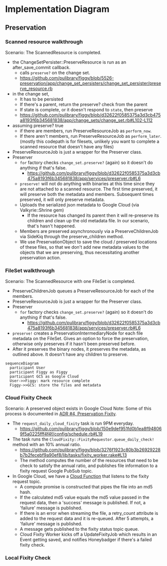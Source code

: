 # Implementation Diagram

## Preservation

### Scanned resource walkthrough
Scenario: The ScannedResource is completed.
* the ChangeSetPersister::PreserveResource is run as an after_save_commit callback.
  * calls `preserve?` on the change set.
  * https://github.com/pulibrary/figgy/blob/5526-preservation/app/change_set_persisters/change_set_persister/preserve_resource.rb
* in the change set,
  * It has to be persisted
  * If there's a parent, return the preserve? check from the parent
  * If state is complete, or it doesn't respond to `state`, then preserve
  * https://github.com/pulibrary/figgy/blob/d32622f0585375a3d3cb475a8193f6b345681838/app/change_sets/change_set.rb#L102-L112
* assuming preserve? true
  * if there are members, run PreserveResourceJob as `perform_now`.
  * If there aren't members, run PreserveResourceJob as `perform_later`. (mostly
    this codepath is for filesets, unlikely you want to complete a scanned
    resource that doesn't have any files)
* PreserveResourceJob is just a wrapper for the Preserver class.
* Preserver
  * `for` factory checks `change_set.preserve?` (again) so it doesn't do
    anything if that's false.
    * https://github.com/pulibrary/figgy/blob/d32622f0585375a3d3cb475a8193f6b345681838/app/services/preserver.rb#L6
  * `preserve!` will not do anything with binaries at this time since they are not attached to a scanned resource. The first time preserved, it will preserve both the metadata and members. Subsequent times preserved, it will only preserve metadata.
  * Uploads the serialized json metadata to Google Cloud (via Valkyrie::Shrine gem)
    * If the resource has changed its parent then it will re-preserve its
      children and clean up the old metadata file. In our scenario, that's hasn't happened.
  * Members are preserved asynchronously via a PreserveChildrenJob via SideKiq through the preserve_children method.
  * We use PreservationObject to save the cloud / preserved locations of these files, so that we don't add new metadata values to the objects that we are preserving, thus necessitating another preservation action.

### FileSet walkthrough
Scenario: The ScannedResource with one FileSet is completed.
* PreserveChildrenJob queues a PreserveResourceJob for each of the members.
* PreserveResourceJob is just a wrapper for the Preserver class.
* Preserver
  * `for` factory checks `change_set.preserve?` (again) so it doesn't do
    anything if that's false.
    * https://github.com/pulibrary/figgy/blob/d32622f0585375a3d3cb475a8193f6b345681838/app/services/preserver.rb#L6
* `preserve!` creates a PreservationIntermediaryNode for each file metadata on the FileSet. Gives an option to force the preservation, otherwise only preserves if it hasn't been preserved before.
* After it preserves the binary nodes, it preserves the metadata, as outlined above. It doesn't have any children to preserve.


```mermaid
sequenceDiagram
  participant User
  participant Figgy as Figgy
  participant GCS as Google Cloud
  User->>Figgy: mark resource complete
  Figgy->>GCS: store the files and metadata
```

### Cloud Fixity Check
Scenario: A preserved object exists in Google Cloud
Note: Some of this process is documented in [ADR #4, Preservation Fixity](https://github.com/pulibrary/figgy/blob/main/architecture-decisions/0004-preservation-fixity.md).
* The `request_daily_cloud_fixity` task is run 9PM everyday.
  * https://github.com/pulibrary/figgy/blob/150e9def951fd0b1ea8f948069f5a0225fff4f4f/config/schedule.rb#L19
* The task runs the `CloudFixity::FixityRequestor.queue_daily_check!` method with an 10% annual ratio.
  * https://github.com/pulibrary/figgy/blob/3276f1923c80b3b26929228b7b2fecebf9a90ef8/lib/tasks/fixity_worker.rake#L13
  * The method computes the number of the resources that need to be check to satisfy the annual ratio, and publishes file information to a fixity request Google PubSub topic.
* In Google Cloud, we have a [Cloud Function](https://github.com/pulibrary/figgy/blob/150e9def951fd0b1ea8f948069f5a0225fff4f4f/cloud_fixity/index.js) that listens to the fixity request topic.
  * A compute promise is constructed that pipes the file into an md5 hash.
  * If the calculated md5 value equals the md5 value passed in the request data, then a 'success' message is published. If not, a 'failure' message is published.
  * If there is an error when streaming the file, a retry_count attribute is added to the request data and it is re-queued. After 5 attempts, a 'failure' message is published.
  * A message gets published to the fixity status topic queue.
  * Cloud Fixity Worker kicks off a UpdateFixityJob which results in an Event getting saved, and notifies Honeybadger if there's a failed fixity check.
  


### Local Fixity Check
